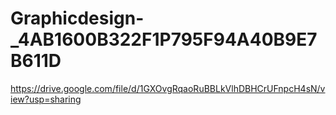 # Graphicdesign-_4AB1600B322F1P795F94A40B9E7B611D


https://drive.google.com/file/d/1GXOvgRqaoRuBBLkVlhDBHCrUFnpcH4sN/view?usp=sharing



